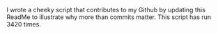 I wrote a cheeky script that contributes to my Github by updating this ReadMe to illustrate why more than commits matter. This script has run 3420 times.